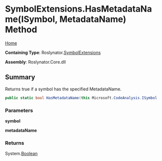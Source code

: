 # SymbolExtensions\.HasMetadataName\(ISymbol, MetadataName\) Method

[Home](../../../README.md)

**Containing Type**: Roslynator\.[SymbolExtensions](../README.md)

**Assembly**: Roslynator\.Core\.dll

## Summary

Returns true if a symbol has the specified MetadataName\.

```csharp
public static bool HasMetadataName(this Microsoft.CodeAnalysis.ISymbol symbol, in Roslynator.MetadataName metadataName)
```

### Parameters

**symbol**

**metadataName**

### Returns

System\.[Boolean](https://docs.microsoft.com/en-us/dotnet/api/system.boolean)

